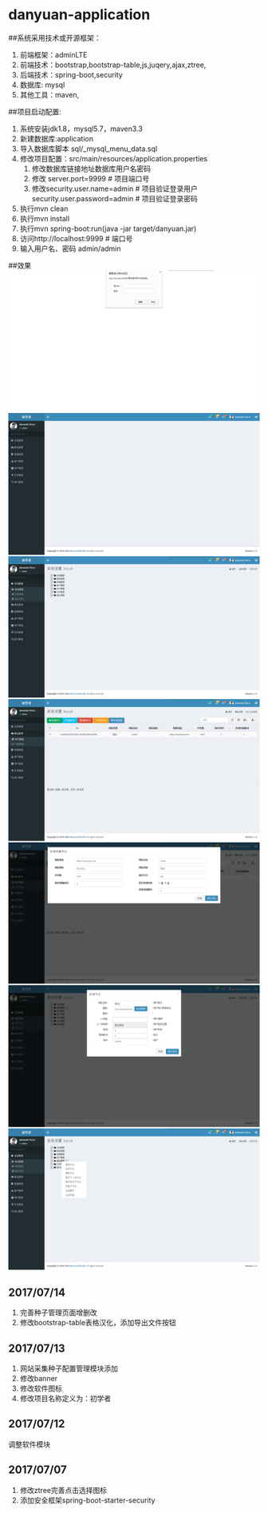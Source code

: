 # danyuan-application

##系统采用技术或开源框架：

1. 前端框架：adminLTE
2. 前端技术：bootstrap,bootstrap-table,js,juqery,ajax,ztree,
3. 后端技术：spring-boot,security
4. 数据库: mysql
5. 其他工具：maven,

##项目启动配置:

1. 系统安装jdk1.8，mysql5.7，maven3.3
2. 新建数据库:application
3. 导入数据库脚本 sql/_mysql_menu_data.sql
4. 修改项目配置：src/main/resources/application.properties
	1. 修改数据库链接地址数据库用户名密码 
	2. 修改 server.port=9999 # 项目端口号
	3. 修改security.user.name=admin # 项目验证登录用户	       security.user.password=admin # 项目验证登录密码
5. 执行mvn clean
6. 执行mvn install
7. 执行mvn spring-boot:run(java -jar target/danyuan.jar)
8. 访问http://localhost:9999 # 端口号
9. 输入用户名、密码 admin/admin

##效果
![登录验证](screen/7.png)
![首页](screen/6.png)
![ztree](screen/5.png)
![种子管理](screen/4.png)
![弹窗1](screen/3.png)
![弹窗1](screen/2.png)
![右键](screen/1.png)


## 2017/07/14
1. 完善种子管理页面增删改
2. 修改bootstrap-table表格汉化，添加导出文件按钮

## 2017/07/13
1. 网站采集种子配置管理模块添加
2. 修改banner
3. 修改软件图标
4. 修改项目名称定义为：初学者

## 2017/07/12
调整软件模块

## 2017/07/07
1. 修改ztree完善点击选择图标
2. 添加安全框架spring-boot-starter-security
